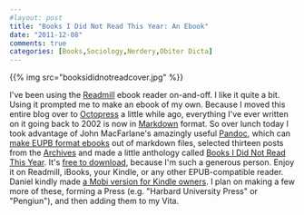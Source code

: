 ```yaml
---
#layout: post
title: "Books I Did Not Read This Year: An Ebook"
date: "2011-12-08"
comments: true
categories: [Books,Sociology,Nerdery,Obiter Dicta]
---
```


{{% img src="booksididnotreadcover.jpg" %}}

I've been using the [Readmill](http://readmill.com/) ebook reader on-and-off. I like it quite a bit. Using it prompted me to make an ebook of my own. Because I moved this entire blog over to [Octopress](http://octopress.org) a little while ago, everything I've ever written on it going back to 2002 is now in [Markdown](http://daringfireball.net/projects/markdown/) format. So over lunch today I took advantage of John MacFarlane's amazingly useful [Pandoc](http://johnmacfarlane.net/pandoc/), which can [make EUPB format ebooks](http://johnmacfarlane.net/pandoc/epub.html) out of markdown files, selected thirteen posts from the [Archives](https://kieranhealy.org/blog/archives) and made a little anthology called [Books I Did Not Read This Year](https://kieranhealy.org/ebook/Healy-Books-I-Did-Not-Read-This-Year.epub). It's [free to download](https://kieranhealy.org/ebook/Healy-Books-I-Did-Not-Read-This-Year.epub), because I'm such a generous person. Enjoy it on Readmill, iBooks, your Kindle, or any other EPUB-compatible reader. Daniel kindly made [a Mobi version for Kindle owners](https://kieranhealy.org/ebook/healy-books-i-did-not-read-this-year.mobi). I plan on making a few more of these, forming a Press (e.g. "Harbard University Press" or "Pengiun"), and then adding them to my Vita.
